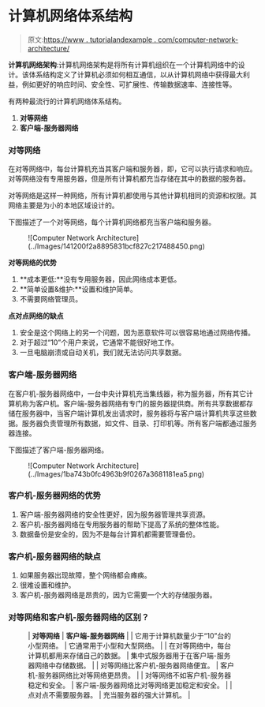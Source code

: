 # 计算机网络体系结构

> 原文:[https://www . tutorialandexample . com/computer-network-architecture/](https://www.tutorialandexample.com/computer-network-architecture/)

**计算机网络架构**:计算机网络架构是将所有计算机组织在一个计算机网络中的设计。该体系结构定义了计算机必须如何相互通信，以从计算机网络中获得最大利益，例如更好的响应时间、安全性、可扩展性、传输数据速率、连接性等。

有两种最流行的计算机网络体系结构。

1.  **对等网络**
2.  **客户端-服务器网络**

### 对等网络

在对等网络中，每台计算机充当其客户端和服务器，即，它可以执行请求和响应。对等网络没有专用服务器，但是所有计算机都充当存储在其中的数据的服务器。

对等网络是这样一种网络，所有计算机都使用与其他计算机相同的资源和权限。其网络主要是为小的本地区域设计的。

下图描述了一个对等网络，每个计算机网络都充当客户端和服务器。

<figure class="wp-block-image size-large">![Computer Network Architecture](../Images/141200f2a8895831bcf827c217488450.png)</figure>

**对等网络的优势**

1.  **成本更低:**没有专用服务器，因此网络成本更低。
2.  **简单设置&维护:**设置和维护简单。
3.  不需要网络管理员。

**点对点网络的缺点**

1.  安全是这个网络上的另一个问题，因为恶意软件可以很容易地通过网络传播。
2.  对于超过“10”个用户来说，它通常不能很好地工作。
3.  一旦电脑崩溃或自动关机，我们就无法访问共享数据。

### 客户端-服务器网络

在客户机-服务器网络中，一台中央计算机充当集线器，称为服务器，所有其它计算机称为客户机。客户端-服务器网络有专门的服务器提供商。所有共享数据都存储在服务器中，当客户端计算机发出请求时，服务器将与客户端计算机共享这些数据。服务器负责管理所有数据，如文件、目录、打印机等。所有客户端都通过服务器连接。

下图描述了客户端-服务器网络。

<figure class="wp-block-image size-large">![Computer Network Architecture](../Images/1ba743b0fc4963b9f0267a3681181ea5.png)</figure>

### 客户机-服务器网络的优势

1.  客户端-服务器网络的安全性更好，因为服务器管理共享资源。
2.  客户机-服务器网络在专用服务器的帮助下提高了系统的整体性能。
3.  数据备份是安全的，因为不是每台计算机都需要管理备份。

### 客户机-服务器网络的缺点

1.  如果服务器出现故障，整个网络都会瘫痪。
2.  很难设置和维护。
3.  客户机-服务器网络是昂贵的，因为它需要一个大的存储服务器。

### 对等网络和客户机-服务器网络的区别？

<figure class="wp-block-table">

| **对等网络** | **客户端-服务器网络** |
| 它用于计算机数量少于“10”台的小型网络。 | 它通常用于小型和大型网络。 |
| 在对等网络中，每台计算机都用来存储自己的数据。 | 集中式服务器用于在客户端-服务器网络中存储数据。 |
| 对等网络比客户机-服务器网络便宜。 | 客户机-服务器网络比对等网络更昂贵。 |
| 对等网络不如客户机-服务器稳定和安全。 | 客户端-服务器网络比对等网络更加稳定和安全。 |
| 点对点不需要服务器。 | 充当服务器的强大计算机。 |

</figure>